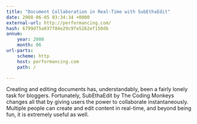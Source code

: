 ```yaml
---
title: "Document Collaboration in Real-Time with SubEthaEdit"
date: 2008-06-05 03:34:34 +0000
external-url: http://performancing.com/
hash: 6799d75a037f84e29c9fe5262ef150db
annum:
    year: 2008
    month: 06
url-parts:
    scheme: http
    host: performancing.com
    path: /

---
```


Creating and editing documents has, understandably, been a fairly lonely task for bloggers. Fortunately, SubEthaEdit by The Coding Monkeys changes all that by giving users the power to collaborate instantaneously. Multiple people can create and edit content in real-time, and beyond being fun, it is extremely useful as well.
